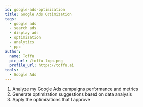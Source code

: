 ```yaml
---
id: google-ads-optimization
title: Google Ads Optimization
tags:
  - google ads
  - search ads
  - display ads
  - optimization
  - analytics
  - ppc
author:
  name: Toffu
  pic_url: /toffu-logo.png
  profile_url: https://toffu.ai
tools:
  - Google Ads
---
```


1. Analyze my Google Ads campaigns performance and metrics
2. Generate optimization suggestions based on data analysis
3. Apply the optimizations that I approve 